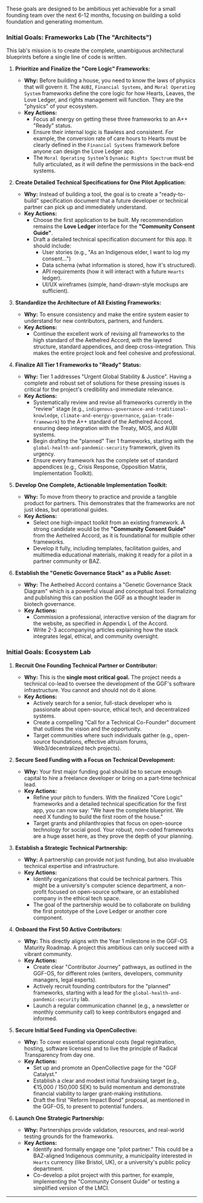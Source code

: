 These goals are designed to be ambitious yet achievable for a small founding team over the next 6-12 months, focusing on building a solid foundation and generating momentum.

### **Initial Goals: Frameworks Lab (The "Architects")**

This lab's mission is to create the complete, unambiguous architectural blueprints before a single line of code is written.

1.  **Prioritize and Finalize the "Core Logic" Frameworks:**
    * **Why:** Before building a house, you need to know the laws of physics that will govern it. The `AUBI`, `Financial Systems`, and `Moral Operating System` frameworks define the core logic for how Hearts, Leaves, the Love Ledger, and rights management will function. They are the "physics" of your ecosystem.
    * **Key Actions:**
        * Focus all energy on getting these three frameworks to an A++ "Ready" status.
        * Ensure their internal logic is flawless and consistent. For example, the conversion rate of care hours to Hearts must be clearly defined in the `Financial Systems` framework before anyone can design the Love Ledger app.
        * The `Moral Operating System`'s `Dynamic Rights Spectrum` must be fully articulated, as it will define the permissions in the back-end systems.

2.  **Create Detailed Technical Specifications for One Pilot Application:**
    * **Why:** Instead of building a tool, the goal is to create a "ready-to-build" specification document that a future developer or technical partner can pick up and immediately understand.
    * **Key Actions:**
        * Choose the first application to be built. My recommendation remains the **Love Ledger** interface for the **"Community Consent Guide"**.
        * Draft a detailed technical specification document for this app. It should include:
            * User stories (e.g., "As an Indigenous elder, I want to log my consent...")
            * Data schema (what information is stored, how it's structured).
            * API requirements (how it will interact with a future `Hearts` ledger).
            * UI/UX wireframes (simple, hand-drawn-style mockups are sufficient).

3.  **Standardize the Architecture of All Existing Frameworks:**
    * **Why:** To ensure consistency and make the entire system easier to understand for new contributors, partners, and funders.
    * **Key Actions:**
        * Continue the excellent work of revising all frameworks to the high standard of the Aethelred Accord, with the layered structure, standard appendices, and deep cross-integration. This makes the entire project look and feel cohesive and professional.

4.  **Finalize All Tier 1 Frameworks to "Ready" Status:**
    * **Why:** Tier 1 addresses "Urgent Global Stability & Justice". Having a complete and robust set of solutions for these pressing issues is critical for the project's credibility and immediate relevance.
    * **Key Actions:**
        * Systematically review and revise all frameworks currently in the "review" stage (e.g., `indigenous-governance-and-traditional-knowledge`, `climate-and-energy-governance`, `gaian-trade-framework`) to the A++ standard of the Aethelred Accord, ensuring deep integration with the Treaty, MOS, and AUBI systems.
        * Begin drafting the "planned" Tier 1 frameworks, starting with the `global-health-and-pandemic-security` framework, given its urgency.
        * Ensure every framework has the complete set of standard appendices (e.g., Crisis Response, Opposition Matrix, Implementation Toolkit).

5.  **Develop One Complete, Actionable Implementation Toolkit:**
    * **Why:** To move from theory to practice and provide a tangible product for partners. This demonstrates that the frameworks are not just ideas, but operational guides.
    * **Key Actions:**
        * Select one high-impact toolkit from an existing framework. A strong candidate would be the **"Community Consent Guide"** from the Aethelred Accord, as it is foundational for multiple other frameworks.
        * Develop it fully, including templates, facilitation guides, and multimedia educational materials, making it ready for a pilot in a partner community or BAZ.

6.  **Establish the "Genetic Governance Stack" as a Public Asset:**
    * **Why:** The Aethelred Accord contains a "Genetic Governance Stack Diagram" which is a powerful visual and conceptual tool. Formalizing and publishing this can position the GGF as a thought leader in biotech governance.
    * **Key Actions:**
        * Commission a professional, interactive version of the diagram for the website, as specified in Appendix L of the Accord.
        * Write 2-3 accompanying articles explaining how the stack integrates legal, ethical, and community oversight.

### **Initial Goals: Ecosystem Lab**

1.  **Recruit One Founding Technical Partner or Contributor:**
    * **Why:** This is the **single most critical goal.** The project needs a technical co-lead to oversee the development of the GGF's software infrastructure. You cannot and should not do it alone.
    * **Key Actions:**
        * Actively search for a senior, full-stack developer who is passionate about open-source, ethical tech, and decentralized systems.
        * Create a compelling "Call for a Technical Co-Founder" document that outlines the vision and the opportunity.
        * Target communities where such individuals gather (e.g., open-source foundations, effective altruism forums, Web3/decentralized tech projects).

2.  **Secure Seed Funding with a Focus on Technical Development:**
    * **Why:** Your first major funding goal should be to secure enough capital to hire a freelance developer or bring on a part-time technical lead.
    * **Key Actions:**
        * Refine your pitch to funders. With the finalized "Core Logic" frameworks and a detailed technical specification for the first app, you can now say: "We have the complete blueprint. We need X funding to build the first room of the house."
        * Target grants and philanthropies that focus on open-source technology for social good. Your robust, non-coded frameworks are a huge asset here, as they prove the depth of your planning.

3.  **Establish a Strategic Technical Partnership:**
    * **Why:** A partnership can provide not just funding, but also invaluable technical expertise and infrastructure.
    * **Key Actions:**
        * Identify organizations that could be technical partners. This might be a university's computer science department, a non-profit focused on open-source software, or an established company in the ethical tech space.
        * The goal of the partnership would be to collaborate on building the first prototype of the Love Ledger or another core component.

4.  **Onboard the First 50 Active Contributors:**
    * **Why:** This directly aligns with the Year 1 milestone in the GGF-OS Maturity Roadmap. A project this ambitious can only succeed with a vibrant community.
    * **Key Actions:**
        * Create clear "Contributor Journey" pathways, as outlined in the GGF-OS, for different roles (writers, developers, community managers, legal experts).
        * Actively recruit founding contributors for the "planned" frameworks, starting with a lead for the `global-health-and-pandemic-security` lab.
        * Launch a regular communication channel (e.g., a newsletter or monthly community call) to keep contributors engaged and informed.

5.  **Secure Initial Seed Funding via OpenCollective:**
    * **Why:** To cover essential operational costs (legal registration, hosting, software licenses) and to live the principle of Radical Transparency from day one.
    * **Key Actions:**
        * Set up and promote an OpenCollective page for the "GGF Catalyst."
        * Establish a clear and modest initial fundraising target (e.g., €15,000 / 150,000 SEK) to build momentum and demonstrate financial viability to larger grant-making institutions.
        * Draft the first "Reform Impact Bond" proposal, as mentioned in the GGF-OS, to present to potential funders.

6.  **Launch One Strategic Partnership:**
    * **Why:** Partnerships provide validation, resources, and real-world testing grounds for the frameworks.
    * **Key Actions:**
        * Identify and formally engage one "pilot partner." This could be a BAZ-aligned Indigenous community, a municipality interested in `Hearts` currency (like Bristol, UK), or a university's public policy department.
        * Co-develop a pilot project with this partner, for example, implementing the "Community Consent Guide" or testing a simplified version of the LMCI.

***

